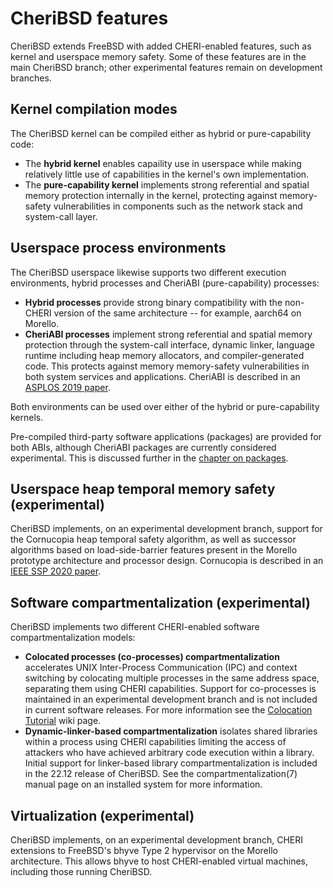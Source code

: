 # CheriBSD features

CheriBSD extends FreeBSD with added CHERI-enabled features, such as kernel and
userspace memory safety.
Some of these features are in the main CheriBSD branch; other experimental
features  remain on development branches.

## Kernel compilation modes

The CheriBSD kernel can be compiled either as hybrid or pure-capability code:

- The **hybrid kernel** enables capaility use in userspace while making
  relatively little use of capabilities in the kernel's own implementation.
- The **pure-capability kernel** implements strong referential and spatial
  memory protection internally in the kernel, protecting against memory-safety
  vulnerabilities in components such as the network stack and system-call
  layer.

## Userspace process environments

The CheriBSD userspace likewise supports two different execution environments,
hybrid processes and CheriABI (pure-capability) processes:

- **Hybrid processes** provide strong binary compatibility with the non-CHERI
  version of the same architecture -- for example, aarch64 on Morello.
- **CheriABI processes** implement strong referential and spatial memory
  protection through the system-call interface, dynamic linker, language
  runtime including heap memory allocators, and compiler-generated code.
  This protects against memory memory-safety vulnerabilities in both system
  services and applications.
  CheriABI is described in an [ASPLOS 2019
  paper](https://www.cl.cam.ac.uk/research/security/ctsrd/pdfs/201904-asplos-cheriabi.pdf).

Both environments can be used over either of the hybrid or pure-capability
kernels.

Pre-compiled third-party software applications (packages) are provided for
both ABIs, although CheriABI packages are currently considered experimental.
This is discussed further in the [chapter on packages](../packages/).

## Userspace heap temporal memory safety (experimental)

CheriBSD implements, on an experimental development branch, support for the
Cornucopia heap temporal safety algorithm, as well as successor algorithms
based on load-side-barrier features present in the Morello prototype
architecture and processor design.
Cornucopia is described in an [IEEE SSP 2020
paper](https://www.cl.cam.ac.uk/research/security/ctsrd/pdfs/2020oakland-cornucopia.pdf).

## Software compartmentalization (experimental)

CheriBSD implements two different
CHERI-enabled software compartmentalization models:

- **Colocated processes (co-processes) compartmentalization** accelerates
  UNIX Inter-Process Communication (IPC) and context switching by colocating
  multiple processes in the same address space, separating them using CHERI
  capabilities.  Support for co-processes is maintained in an experimental
  development branch and is not included in current software releases.
  For more information see the [Colocation Tutorial](https://github.com/CTSRD-CHERI/cheripedia/wiki/Colocation-Tutorial)
  wiki page.
- **Dynamic-linker-based compartmentalization** isolates shared libraries
  within a process using CHERI capabilities limiting the access of attackers
  who have achieved arbitrary code execution within a library.
  Initial support for linker-based library compartmentalization is included
  in the 22.12 release of CheriBSD.  See the compartmentalization(7) manual
  page on an installed system for more information.

## Virtualization (experimental)

CheriBSD implements, on an experimental development branch, CHERI extensions
to FreeBSD's bhyve Type 2 hypervisor on the Morello architecture.
This allows bhyve to host CHERI-enabled virtual machines, including those
running CheriBSD.
